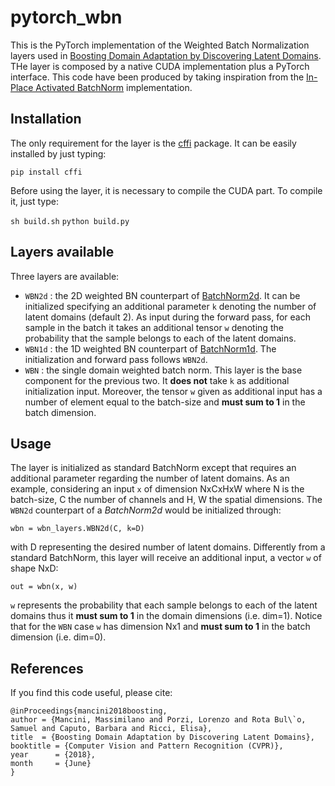 # pytorch_wbn

This is the PyTorch implementation of the Weighted Batch Normalization layers used in [Boosting Domain Adaptation by Discovering Latent Domains](http://research.mapillary.com/img/publications/CVPR18b.pdf). THe layer is composed by a native CUDA implementation plus a PyTorch interface.
This code have been produced by taking inspiration from the [In-Place Activated BatchNorm](https://github.com/mapillary/inplace_abn) implementation.

## Installation
The only requirement for the layer is the [cffi](https://pypi.org/project/cffi/) package. It can be easily installed by just typing:
 
   `pip install cffi`

Before using the layer, it is necessary to compile the CUDA part. To compile it, just type:

   `sh build.sh`
   `python build.py`


## Layers available
Three layers are available:
* `WBN2d` : the 2D weighted BN counterpart of [BatchNorm2d](https://pytorch.org/docs/stable/_modules/torch/nn/modules/batchnorm.html#BatchNorm2d). It can be initialized specifying an additional parameter `k` denoting the number of latent domains (default 2). As input during the forward pass, for each sample in the batch it takes an additional tensor `w` denoting the probability that the sample belongs to each of the latent domains.
* `WBN1d` : the 1D weighted BN counterpart of [BatchNorm1d](https://pytorch.org/docs/stable/_modules/torch/nn/modules/batchnorm.html#BatchNorm1d). The initialization and forward pass follows `WBN2d`.
* `WBN` : the single domain weighted batch norm. This layer is the base component for the previous two. It **does not** take `k` as additional initialization input. Moreover, the tensor `w` given as additional input has a number of element equal to the batch-size and **must sum to 1** in the batch dimension. 

## Usage 
The layer is initialized as standard BatchNorm except that requires an additional parameter regarding the number of latent domains. 
As an example, considering an input `x` of dimension NxCxHxW where N is the batch-size, C the number of channels and H, W the spatial dimensions.
The `WBN2d` counterpart of a *BatchNorm2d*  would be initialized through:

    wbn = wbn_layers.WBN2d(C, k=D) 

with D representing the desired number of latent domains.
Differently from a standard BatchNorm, this layer will receive an additional input, a vector `w` of shape NxD:

    out = wbn(x, w) 

`w` represents the probability that each sample belongs to each of the latent domains thus it **must sum to 1** in the domain dimensions (i.e. dim=1). Notice that for the `WBN` case `w` has dimension Nx1 and **must sum to 1** in the batch dimension (i.e. dim=0).



## References

If you find this code useful, please cite:

    @inProceedings{mancini2018boosting,
	author = {Mancini, Massimilano and Porzi, Lorenzo and Rota Bul\`o, Samuel and Caputo, Barbara and Ricci, Elisa},
  	title  = {Boosting Domain Adaptation by Discovering Latent Domains},
  	booktitle = {Computer Vision and Pattern Recognition (CVPR)},
  	year      = {2018},
  	month     = {June}
    }

